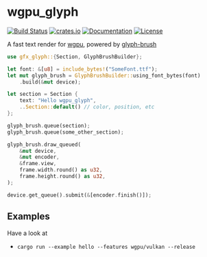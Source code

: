 # wgpu_glyph
[![Build Status](https://travis-ci.org/hecrj/wgpu_glyph.svg?branch=master)](https://travis-ci.org/hecrj/wgpu_glyph)
[![crates.io](https://img.shields.io/crates/v/wgpu_glyph.svg)](https://crates.io/crates/wgpu_glyph)
[![Documentation](https://docs.rs/wgpu_glyph/badge.svg)](https://docs.rs/wgpu_glyph)
[![License](https://img.shields.io/crates/l/wgpu_glyph.svg)](https://github.com/hecrj/wgpu_glyph/blob/master/LICENSE)

A fast text render for [wgpu](https://github.com/gfx-rs/wgpu), powered by
[glyph-brush](https://github.com/alexheretic/glyph-brush/tree/master/glyph-brush)

```rust
use gfx_glyph::{Section, GlyphBrushBuilder};

let font: &[u8] = include_bytes!("SomeFont.ttf");
let mut glyph_brush = GlyphBrushBuilder::using_font_bytes(font)
    .build(&mut device);

let section = Section {
    text: "Hello wgpu_glyph",
    ..Section::default() // color, position, etc
};

glyph_brush.queue(section);
glyph_brush.queue(some_other_section);

glyph_brush.draw_queued(
    &mut device,
    &mut encoder,
    &frame.view,
    frame.width.round() as u32,
    frame.height.round() as u32,
);

device.get_queue().submit(&[encoder.finish()]);
```

## Examples
Have a look at
* `cargo run --example hello --features wgpu/vulkan --release`
